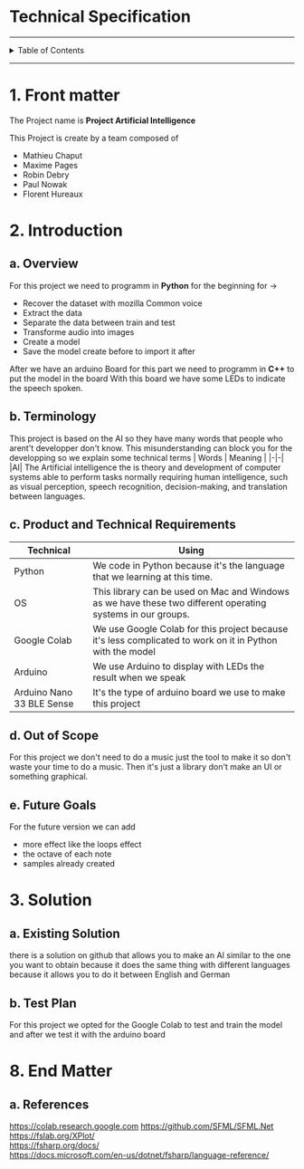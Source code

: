 <h1> Technical Specification</h1>

---

<details><summary>Table of Contents</summary>
  
- [1. Front matter](#1-front-matter)
- [2. Introduction](#2-introduction)
  - [a. Overview](#a-overview)
  - [b. Terminology](#b-terminology)
  - [c. Product and Technical Requirements](#c-product-and-technical-requirements)
  - [d. Out of Scope](#d-out-of-scope)
  - [e. Future Goals](#e-future-goals)
- [3. Solution](#3-solution)
  - [a. Existing Solution](#a-existing-solution)
  - [b. Test Plan](#b-test-plan)
- [8. End Matter](#8-end-matter)
  - [a. References](#a-references)
  
  - [- A function to play the waveform directly without saving it to disk](#--a-function-to-play-the-waveform-directly-without-saving-it-to-disk)
- [4. End Matter](#4-end-matter)
  - [a. References](#a-references)
  

</details>

---

# 1. Front matter

The Project name is **Project Artificial Intelligence**

This Project is create by a team composed of

- Mathieu Chaput
- Maxime Pages
- Robin Debry
- Paul Nowak
- Florent Hureaux  

# 2. Introduction

## a. Overview

For this project we need to programm in **Python** for the beginning for ->

- Recover the dataset with mozilla Common voice
- Extract the data
- Separate the data between train and test
- Transforme audio into images
- Create a model
- Save the model create before to import it after

After we have an arduino Board for this part we need to programm in **C++** to put the model in the board
With this board we have some LEDs to indicate the speech spoken.

## b. Terminology

This project is based on the AI so they have many words that people who arent't developper don't know. This misunderstanding can block you for the developping so we explain some technical terms
| Words | Meaning |
|-|-|
|AI| The Artificial intelligence the is theory and development of computer systems able to perform tasks normally requiring human intelligence, such as visual perception, speech recognition, decision-making, and translation between languages.

## c. Product and Technical Requirements

| Technical | Using |
|-|-|
|Python| We code in Python because it's the language that we learning at this time. |
|OS| This library can be used on Mac and Windows as we have these two different operating systems in our groups.|
|Google Colab |We use Google Colab for this project because it's less complicated to work on it in Python with the model |
|Arduino |We use Arduino to display with LEDs the result when we speak |
|Arduino Nano 33 BLE Sense |It's the type of arduino board we use to make this project |

## d. Out of Scope

For this project we don't need to do a music just the tool to make it so don't waste your time to do a music. Then it's just a library don't make an UI or something graphical.

## e. Future Goals

For the future version we can add

- more effect like the loops effect
- the octave of each note
- samples already created

# 3. Solution

## a. Existing Solution

there is a solution on github that allows you to make an AI similar to the one you want to obtain because it does the same thing with different languages because it allows you to do it between English and German

## b. Test Plan

For this project we opted for the Google Colab to test and train the model and after we test it with the arduino board

# 8. End Matter

## a. References

https://colab.research.google.com
https://github.com/SFML/SFML.Net<br>
https://fslab.org/XPlot/<br>
https://fsharp.org/docs/<br>
https://docs.microsoft.com/en-us/dotnet/fsharp/language-reference/

